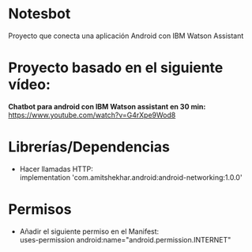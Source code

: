 # Notesbot
Proyecto que conecta una aplicación Android con IBM Watson Assistant

# Proyecto basado en el siguiente vídeo: </br>
<b>Chatbot para android con IBM Watson assistant en 30 min:</b> 
https://www.youtube.com/watch?v=G4rXpe9Wod8

# Librerías/Dependencias
- Hacer llamadas HTTP: </br>
implementation 'com.amitshekhar.android:android-networking:1.0.0'

# Permisos
- Añadir el siguiente permiso en el Manifest: </br>
uses-permission android:name="android.permission.INTERNET"

